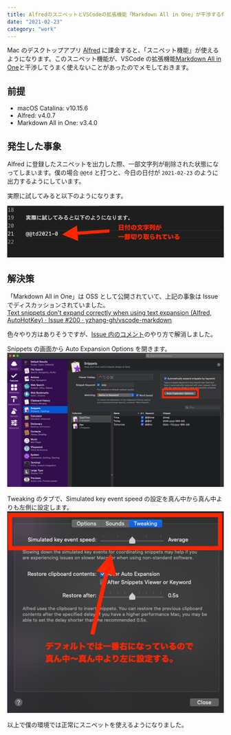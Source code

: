 ```yaml
---
title: AlfredのスニペットとVSCodeの拡張機能「Markdown All in One」が干渉する件の解決策
date: "2021-02-23"
category: "work"
---
```


Mac のデスクトップアプリ [Alfred](https://www.alfredapp.com/) に課金すると、「スニペット機能」が使えるようになります。このスニペット機能が、VSCode の拡張機能[Markdown All in One](https://marketplace.visualstudio.com/items?itemName=yzhang.markdown-all-in-one)と干渉してうまく使えないことがあったのでメモしておきます。

## 前提

- macOS Catalina: v10.15.6
- Alfred: v4.0.7
- Markdown All in One: v3.4.0

## 発生した事象

Alfred に登録したスニペットを出力した際、一部文字列が削除された状態になってしまいます。僕の場合 `@@td` と打つと、今日の日付が `2021-02-23` のように出力するようにしています。

実際に試してみると以下のようになります。

![snippet capture](image1.png)

## 解決策

「Markdown All in One」は OSS として公開されていて、上記の事象は Issue でディスカッションされていました。  
[Text snippets don't expand correctly when using text expansion (Alfred, AutoHotKey) · Issue #200 · yzhang-gh/vscode-markdown](https://github.com/yzhang-gh/vscode-markdown/issues/200)

色々やり方はありそうですが、[Issue 内のコメント](https://github.com/yzhang-gh/vscode-markdown/issues/200#issuecomment-636422983)のやり方で解消しました。

Snippets の画面から Auto Expansion Options を開きます。
![open settings window](image2.png)

Tweaking のタブで、Simulated key event speed の設定を真ん中から真ん中よりも左側に設定します。
![toggle tweaking speed](image3.png)

以上で僕の環境では正常にスニペットを使えるようになりました。
